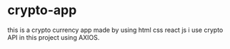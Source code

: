 # crypto-app
this is a crypto currency app made by using html css react js
i use  crypto API in this project using AXIOS.
